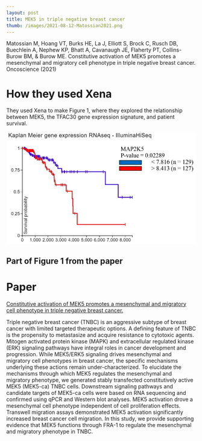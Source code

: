 ```yaml
---
layout: post
title: MEK5 in triple negative breast cancer
thumb: /images/2021-08-12-Matossian2021.png
---
```


Matossian  M, Hoang VT, Burks HE, La J, Elliott S, Brock C, Rusch DB, Buechlein A, Nephew KP, Bhatt A, Cavanaugh JE, Flaherty PT, Collins-Burow BM, & Burow ME. Constitutive activation of MEK5 promotes a mesenchymal and migratory cell phenotype in triple negative breast cancer. Oncoscience (2021)

# How they used Xena
They used Xena to make Figure 1, where they explored the relationship between MEK5, the TFAC30 gene expression signature, and patient survival.

![](/images/2021-08-12-Matossian2021.png)
## Part of Figure 1 from the paper


# Paper
[Constitutive activation of MEK5 promotes a mesenchymal and migratory cell phenotype in triple negative breast cancer.](https://www.ncbi.nlm.nih.gov/pmc/articles/PMC8131078/)

Triple negative breast cancer (TNBC) is an aggressive subtype of breast cancer with limited targeted therapeutic options. A defining feature of TNBC is the propensity to metastasize and acquire resistance to cytotoxic agents. Mitogen activated protein kinase (MAPK) and extracellular regulated kinase (ERK) signaling pathways have integral roles in cancer development and progression. While MEK5/ERK5 signaling drives mesenchymal and migratory cell phenotypes in breast cancer, the specific mechanisms underlying these actions remain under-characterized. To elucidate the mechanisms through which MEK5 regulates the mesenchymal and migratory phenotype, we generated stably transfected constitutively active MEK5 (MEK5-ca) TNBC cells. Downstream signaling pathways and candidate targets of MEK5-ca cells were based on RNA sequencing and confirmed using qPCR and Western blot analyses. MEK5 activation drove a mesenchymal cell phenotype independent of cell proliferation effects. Transwell migration assays demonstrated MEK5 activation significantly increased breast cancer cell migration. In this study, we provide supporting evidence that MEK5 functions through FRA-1 to regulate the mesenchymal and migratory phenotype in TNBC.
